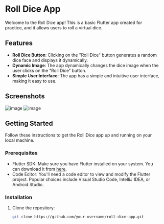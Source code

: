 # Roll Dice App

Welcome to the Roll Dice app! This is a basic Flutter app created for practice, and it allows users to roll a virtual dice.

## Features

- **Roll Dice Button**: Clicking on the "Roll Dice" button generates a random dice face and displays it dynamically.
- **Dynamic Image**: The app dynamically changes the dice image when the user clicks on the "Roll Dice" button.
- **Simple User Interface**: The app has a simple and intuitive user interface, making it easy to use.

## Screenshots

![image](https://github.com/huzaifasaeed123/Flutter-Basic-Project/assets/143410512/a8397560-2f04-40b8-8e01-99f4a63c911b)
![image](https://github.com/huzaifasaeed123/Flutter-Basic-Project/assets/143410512/e4a1cf7a-b872-4698-920c-e5b9a9ba3827)


## Getting Started

Follow these instructions to get the Roll Dice app up and running on your local machine.

### Prerequisites

- Flutter SDK: Make sure you have Flutter installed on your system. You can download it from [here](https://flutter.dev/docs/get-started/install).
- Code Editor: You'll need a code editor to view and modify the Flutter project. Popular choices include Visual Studio Code, IntelliJ IDEA, or Android Studio.

### Installation

1. Clone the repository:
   ```bash
   git clone https://github.com/your-username/roll-dice-app.git

